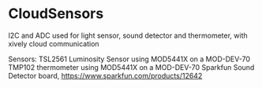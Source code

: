 # CloudSensors
I2C and ADC used for light sensor, sound detector and thermometer, with xively cloud communication

Sensors:
TSL2561 Luminosity Sensor using MOD5441X on a MOD-DEV-70
TMP102 thermometer using MOD5441X on a MOD-DEV-70
Sparkfun Sound Detector board, https://www.sparkfun.com/products/12642

